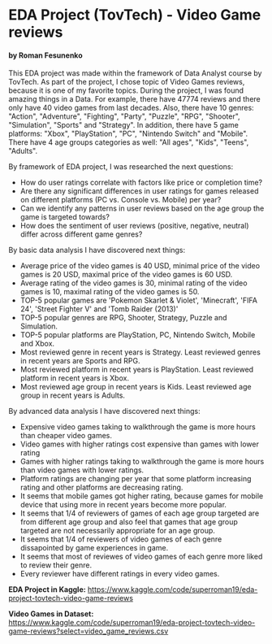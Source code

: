 # EDA Project (TovTech) - Video Game reviews

#### by Roman Fesunenko

This EDA project was made within the framework of Data Analyst course by TovTech.
As part of the project, I chose topic of Video Games reviews, because it is one of my favorite topics.
During the project, I was found amazing things in a Data. For example, there have 47774 reviews and there only have 40 video games from last decades.
Also, there have 10 genres: "Action", "Adventure", "Fighting", "Party", "Puzzle", "RPG", "Shooter", "Simulation", "Sports" and "Strategy".
In addition, there have 5 game platforms: "Xbox", "PlayStation", "PC", "Nintendo Switch" and "Mobile".
There have 4 age groups categories as well: "All ages", "Kids", "Teens", "Adults".

By framework of EDA project, I was researched the next questions:

- How do user ratings correlate with factors like price or completion time?
- Are there any significant differences in user ratings for games released on different platforms (PC vs. Console vs. Mobile) per year?
- Can we identify any patterns in user reviews based on the age group the game is targeted towards?
- How does the sentiment of user reviews (positive, negative, neutral) differ across different game genres?

By basic data analysis I have discovered next things:

- Average price of the video games is 40 USD, minimal price of the video games is 20 USD, maximal price of the video games is 60 USD.
- Average rating of the video games is 30, minimal rating of the video games is 10, maximal rating of the video games is 50.
- TOP-5 popular games are 'Pokemon Skarlet & Violet', 'Minecraft', 'FIFA 24', 'Street Fighter V' and 'Tomb Raider (2013)'
- TOP-5 popular genres are RPG, Shooter, Strategy, Puzzle and Simulation.
- TOP-5 popular platforms are PlayStation, PC, Nintendo Switch, Mobile and Xbox.
- Most reviewed genre in recent years is Strategy. Least reviewed genres in recent years are Sports and RPG.
- Most reviewed platform in recent years is PlayStation. Least reviewed platform in recent years is Xbox.
- Most reviewed age group in recent years is Kids. Least reviewed age group in recent years is Adults.

By advanced data analysis I have discovered next things:

- Expensive video games taking to walkthrough the game is more hours than cheaper video games.
- Video games with higher ratings cost expensive than games with lower rating
- Games with higher ratings taking to walkthrough the game is more hours than video games with lower ratings.
- Platform ratings are changing per year that some platform increasing rating and other platforms are decreasing rating.
- It seems that mobile games got higher rating, because games for mobile device that using more in recent years become more popular.
- It seems that 1/4 of reviewers of games of each age group targeted are from different age group and also feel that games that age group targeted are not necessarily appropriate for an age group.
- It seems that 1/4 of reviewers of video games of each genre dissapointed by game experiences in game.
- It seems that most of reviewes of video games of each genre more liked to review their genre.
- Every reviewer have different ratings in every video games.


**EDA Project in Kaggle:**
https://www.kaggle.com/code/superroman19/eda-project-tovtech-video-game-reviews

**Video Games in Dataset:**
https://www.kaggle.com/code/superroman19/eda-project-tovtech-video-game-reviews?select=video_game_reviews.csv
